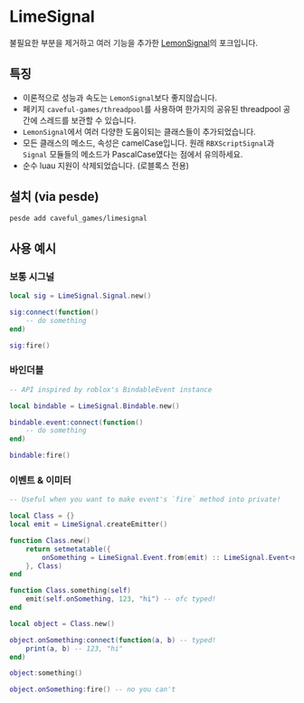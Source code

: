 # LimeSignal
불필요한 부분을 제거하고 여러 기능을 추가한 [LemonSignal](https://github.com/Data-Oriented-House/LemonSignal)의 포크입니다.

## 특징
- 이론적으로 성능과 속도는 `LemonSignal`보다 좋지않습니다.
- 페키지 `caveful-games/threadpool`를 사용하여 한가지의 공유된 threadpool 공간에 스레드를 보관할 수 있습니다.
- `LemonSignal`에서 여러 다양한 도움이되는 클래스들이 추가되었습니다.
- 모든 클래스의 메소드, 속성은 camelCase입니다. 원래 `RBXScriptSignal`과 `Signal` 모듈들의 메소드가 PascalCase였다는 점에서 유의하세요.
- 순수 luau 지원이 삭제되었습니다. (로블록스 전용)

## 설치 (via pesde)
```sh
pesde add caveful_games/limesignal
```

## 사용 예시
### 보통 시그널
```lua
local sig = LimeSignal.Signal.new()

sig:connect(function()
	-- do something
end)

sig:fire()

```
### 바인더블
```lua
-- API inspired by roblox's BindableEvent instance

local bindable = LimeSignal.Bindable.new()

bindable.event:connect(function()
	-- do something
end)

bindable:fire()
```
### 이벤트 & 이미터
```lua
-- Useful when you want to make event's `fire` method into private!

local Class = {}
local emit = LimeSignal.createEmitter()

function Class.new()
	return setmetatable({
		onSomething = LimeSignal.Event.from(emit) :: LimeSignal.Event<number, string>
	}, Class)
end

function Class.something(self)
	emit(self.onSomething, 123, "hi") -- ofc typed!
end

local object = Class.new()

object.onSomething:connect(function(a, b) -- typed!
	print(a, b) -- 123, "hi"
end)

object:something()

object.onSomething:fire() -- no you can't
```
